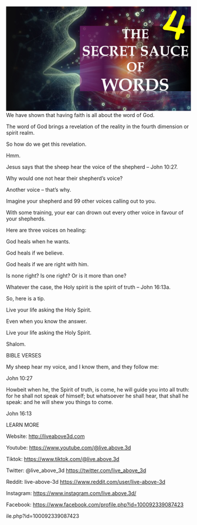 ![Video cover image](cover.jpeg)
We have shown that having faith is all about the word of God.

The word of God brings a revelation of the reality in the fourth dimension or spirit realm.

So how do we get this revelation.

Hmm.

Jesus says that the sheep hear the voice of the shepherd – John 10:27.

Why would one not hear their shepherd’s voice?

Another voice – that’s why.

Imagine your shepherd and 99 other voices calling out to you.

With some training, your ear can drown out every other voice in favour of your shepherds.

Here are three voices on healing:

God heals when he wants.

God heals if we believe.

God heals if we are right with him.

Is none right? Is one right? Or is it more than one?

Whatever the case, the Holy spirit is the spirit of truth – John 16:13a.

So, here is a tip.

Live your life asking the Holy Spirit.

Even when you know the answer.

Live your life asking the Holy Spirit.

Shalom.

BIBLE VERSES

My sheep hear my voice, and I know them, and they follow me:

John 10:27

Howbeit when he, the Spirit of truth, is come, he will guide you into all truth: for he shall not speak of himself; but whatsoever he shall hear, that shall he speak: and he will shew you things to come.

John 16:13

LEARN MORE

Website: http://liveabove3d.com

Youtube: https://www.youtube.com/@live.above.3d

Tiktok: https://www.tiktok.com/@live.above.3d

Twitter: @live_above_3d https://twitter.com/live_above_3d

Reddit: live-above-3d https://www.reddit.com/user/live-above-3d

Instagram: https://www.instagram.com/live.above.3d/

Facebook: https://www.facebook.com/profile.php?id=100092339087423

ile.php?id=100092339087423


